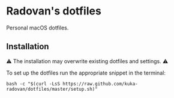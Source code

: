 # Radovan's dotfiles

Personal macOS dotfiles.

## Installation

⚠️ The installation may overwrite existing dotfiles and settings. ⚠️

To set up the dotfiles run the appropriate snippet in the terminal:
```
bash -c "$(curl -LsS https://raw.github.com/kuka-radovan/dotfiles/master/setup.sh)"
```